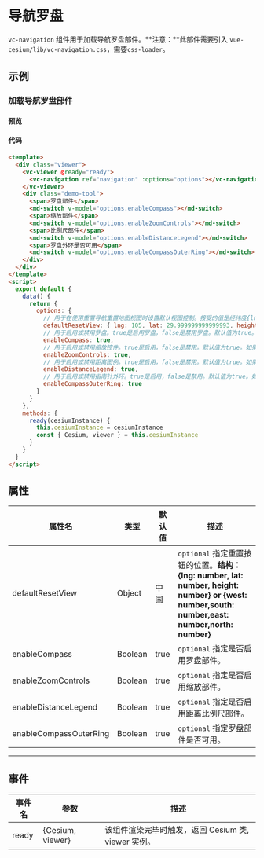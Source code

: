 # 导航罗盘

`vc-navigation` 组件用于加载导航罗盘部件。**注意：**此部件需要引入 `vue-cesium/lib/vc-navigation.css`，需要`css-loader`。

## 示例

### 加载导航罗盘部件

#### 预览

<doc-preview>
  <template>
    <div class="viewer">
      <vc-viewer @ready="ready">
        <vc-navigation ref="navigation" :options="options"></vc-navigation>
      </vc-viewer>
      <div class="demo-tool">
        <span>罗盘部件</span>
        <md-switch v-model="options.enableCompass"></md-switch>
        <span>缩放部件</span>
        <md-switch v-model="options.enableZoomControls"></md-switch>
        <span>比例尺部件</span>
        <md-switch v-model="options.enableDistanceLegend"></md-switch>
        <span>罗盘外环是否可用</span>
        <md-switch v-model="options.enableCompassOuterRing"></md-switch>
      </div>
    </div>
  </template>
  <script>
    export default {
      data () {
        return {
          options: {
            // 用于在使用重置导航重置地图视图时设置默认视图控制。接受的值是经纬度{lng: number, lat: number, height: number}或者 rectangle{west: number,south: number,east: number,north: number}
            defaultResetView: { lng: 105, lat: 29.999999999999993, height: 19059568.497290563 },
            // 用于启用或禁用罗盘。true是启用罗盘，false是禁用罗盘。默认值为true。如果将选项设置为false，则罗盘将不会添加到地图中。
            enableCompass: true,
            // 用于启用或禁用缩放控件。true是启用，false是禁用。默认值为true。如果将选项设置为false，则缩放控件将不会添加到地图中。
            enableZoomControls: true,
            // 用于启用或禁用距离图例。true是启用，false是禁用。默认值为true。如果将选项设置为false，距离图例将不会添加到地图中。
            enableDistanceLegend: true,
            // 用于启用或禁用指南针外环。true是启用，false是禁用。默认值为true。如果将选项设置为false，则该环将可见但无效。
            enableCompassOuterRing: true
          }
        }
      },
      methods: {
        ready (cesiumInstance) {
          this.cesiumInstance = cesiumInstance
          const {Cesium, viewer} = this.cesiumInstance
        }
      }
    }
  </script>
</doc-preview>

#### 代码

```html
<template>
  <div class="viewer">
    <vc-viewer @ready="ready">
      <vc-navigation ref="navigation" :options="options"></vc-navigation>
    </vc-viewer>
    <div class="demo-tool">
      <span>罗盘部件</span>
      <md-switch v-model="options.enableCompass"></md-switch>
      <span>缩放部件</span>
      <md-switch v-model="options.enableZoomControls"></md-switch>
      <span>比例尺部件</span>
      <md-switch v-model="options.enableDistanceLegend"></md-switch>
      <span>罗盘外环是否可用</span>
      <md-switch v-model="options.enableCompassOuterRing"></md-switch>
    </div>
  </div>
</template>
<script>
  export default {
    data() {
      return {
        options: {
          // 用于在使用重置导航重置地图视图时设置默认视图控制。接受的值是经纬度{lng: number, lat: number, height: number}或者 rectangle{west: number,south: number,east: number,north: number}
          defaultResetView: { lng: 105, lat: 29.999999999999993, height: 19059568.497290563 },
          // 用于启用或禁用罗盘。true是启用罗盘，false是禁用罗盘。默认值为true。如果将选项设置为false，则罗盘将不会添加到地图中。
          enableCompass: true,
          // 用于启用或禁用缩放控件。true是启用，false是禁用。默认值为true。如果将选项设置为false，则缩放控件将不会添加到地图中。
          enableZoomControls: true,
          // 用于启用或禁用距离图例。true是启用，false是禁用。默认值为true。如果将选项设置为false，距离图例将不会添加到地图中。
          enableDistanceLegend: true,
          // 用于启用或禁用指南针外环。true是启用，false是禁用。默认值为true。如果将选项设置为false，则该环将可见但无效。
          enableCompassOuterRing: true
        }
      }
    },
    methods: {
      ready(cesiumInstance) {
        this.cesiumInstance = cesiumInstance
        const { Cesium, viewer } = this.cesiumInstance
      }
    }
  }
</script>
```

## 属性

<!-- prettier-ignore -->
| 属性名 | 类型 | 默认值 | 描述 |
| ---------------------- | ------- | ------ | -------------------------------------------------------------------------- |
| defaultResetView | Object | 中国 | `optional` 指定重置按钮的位置。**结构：{lng: number, lat: number, height: number} or {west: number,south: number,east: number,north: number}** |
| enableCompass | Boolean | true | `optional` 指定是否启用罗盘部件。 |
| enableZoomControls | Boolean | true | `optional` 指定是否启用缩放部件。 |
| enableDistanceLegend | Boolean | true | `optional` 指定是否启用距离比例尺部件。 |
| enableCompassOuterRing | Boolean | true | `optional` 指定罗盘部件是否可用。 |

---

## 事件

| 事件名 | 参数             | 描述                                                |
| ------ | ---------------- | --------------------------------------------------- |
| ready  | {Cesium, viewer} | 该组件渲染完毕时触发，返回 Cesium 类, viewer 实例。 |
